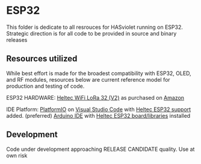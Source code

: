 # ESP32

This folder is dedicate to all resrouces for HASviolet running on ESP32. Strategic direction is for all code to be provided in source and binary releases


## Resources utilized

While best effort is made for the broadest compatibility with ESP32, OLED, and RF modules, resources below are current
reference model for production and testing of code.


ESP32 HARDWARE: [Heltec WiFi LoRa 32 (V2)](https://heltec-automation-docs.readthedocs.io/en/latest/esp32/wifi_lora_32/hardware_update_log.html#v2)
as purchased on [Amazon](https://www.amazon.com/gp/product/B07WHRS2XG)


IDE Platform: [PlatformIO](https://platformio.org/) on [Visual Studio Code](https://code.visualstudio.com/) with [Heltec ESP32 support](https://docs.platformio.org/en/latest/boards/espressif32/heltec_wifi_lora_32_V2.html) added. (preferred)
             [Arduino IDE](https://www.arduino.cc/en/Main/Software) with [Heltec ESP32 board/libraries](https://heltec.org/wifi_kit_install/) installed


## Development

Code under development approaching RELEASE CANDIDATE quality. Use at own risk



